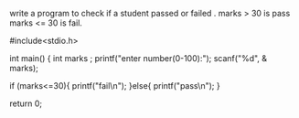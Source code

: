 write a program to check if a student passed or failed .
marks > 30 is pass
marks <= 30 is fail.


#include<stdio.h>

int main() 
{
int marks ;
printf("enter number(0-100):");
scanf("%d", & marks);

if (marks<=30){
printf("fail\n");
}else{
printf("pass\n");
}

return 0;
